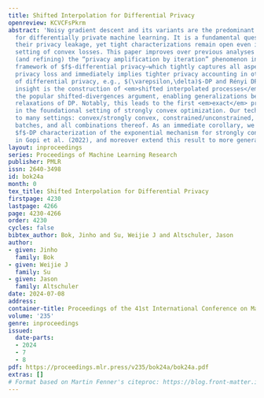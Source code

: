 ```yaml
---
title: Shifted Interpolation for Differential Privacy
openreview: KCVCFsPkrm
abstract: 'Noisy gradient descent and its variants are the predominant algorithms
  for differentially private machine learning. It is a fundamental question to quantify
  their privacy leakage, yet tight characterizations remain open even in the foundational
  setting of convex losses. This paper improves over previous analyses by establishing
  (and refining) the “privacy amplification by iteration” phenomenon in the unifying
  framework of $f$-differential privacy—which tightly captures all aspects of the
  privacy loss and immediately implies tighter privacy accounting in other notions
  of differential privacy, e.g., $(\varepsilon,\delta)$-DP and Rényi DP. Our key technical
  insight is the construction of <em>shifted interpolated processes</em> that unravel
  the popular shifted-divergences argument, enabling generalizations beyond divergence-based
  relaxations of DP. Notably, this leads to the first <em>exact</em> privacy analysis
  in the foundational setting of strongly convex optimization. Our techniques extend
  to many settings: convex/strongly convex, constrained/unconstrained, full/cyclic/stochastic
  batches, and all combinations thereof. As an immediate corollary, we recover the
  $f$-DP characterization of the exponential mechanism for strongly convex optimization
  in Gopi et al. (2022), and moreover extend this result to more general settings.'
layout: inproceedings
series: Proceedings of Machine Learning Research
publisher: PMLR
issn: 2640-3498
id: bok24a
month: 0
tex_title: Shifted Interpolation for Differential Privacy
firstpage: 4230
lastpage: 4266
page: 4230-4266
order: 4230
cycles: false
bibtex_author: Bok, Jinho and Su, Weijie J and Altschuler, Jason
author:
- given: Jinho
  family: Bok
- given: Weijie J
  family: Su
- given: Jason
  family: Altschuler
date: 2024-07-08
address:
container-title: Proceedings of the 41st International Conference on Machine Learning
volume: '235'
genre: inproceedings
issued:
  date-parts:
  - 2024
  - 7
  - 8
pdf: https://proceedings.mlr.press/v235/bok24a/bok24a.pdf
extras: []
# Format based on Martin Fenner's citeproc: https://blog.front-matter.io/posts/citeproc-yaml-for-bibliographies/
---
```

